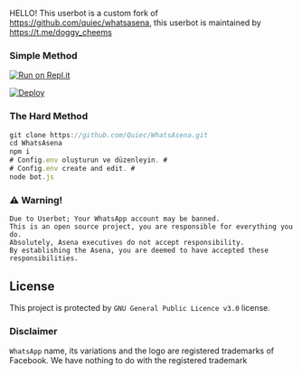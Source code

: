 HELLO!
This userbot is a custom fork of https://github.com/quiec/whatsasena, this userbot is maintained by https://t.me/doggy_cheems
### Simple Method
[![Run on Repl.it](https://repl.it/badge/github/Quiec/whatsasena)](https://repl.it/@doggycheems/whatsasena)

[![Deploy](https://www.herokucdn.com/deploy/button.svg)](https://heroku.com/deploy?template=https://github.com/Doggycheems/doggywhatsapp)

### The Hard Method
```js
git clone https://github.com/Quiec/WhatsAsena.git
cd WhatsAsena
npm i
# Config.env oluşturun ve düzenleyin. #
# Config.env create and edit. #
node bot.js
```

### ⚠️ Warning! 
```
Due to Userbot; Your WhatsApp account may be banned.
This is an open source project, you are responsible for everything you do. 
Absolutely, Asena executives do not accept responsibility.
By establishing the Asena, you are deemed to have accepted these responsibilities.
```
## License
This project is protected by `GNU General Public Licence v3.0` license.

### Disclaimer
`WhatsApp` name, its variations and the logo are registered trademarks of Facebook. We have nothing to do with the registered trademark
